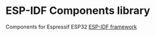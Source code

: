 # ESP-IDF Components library

Components for Espressif ESP32 [ESP-IDF framework](https://github.com/espressif/esp-idf)
